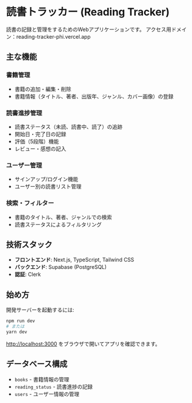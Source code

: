 # 読書トラッカー (Reading Tracker)

読書の記録と管理をするためのWebアプリケーションです。
アクセス用ドメイン：reading-tracker-phi.vercel.app

## 主な機能

### 書籍管理
- 書籍の追加・編集・削除
- 書籍情報（タイトル、著者、出版年、ジャンル、カバー画像）の登録

### 読書進捗管理
- 読書ステータス（未読、読書中、読了）の追跡
- 開始日・完了日の記録
- 評価（5段階）機能
- レビュー・感想の記入

### ユーザー管理
- サインアップ/ログイン機能
- ユーザー別の読書リスト管理

### 検索・フィルター
- 書籍のタイトル、著者、ジャンルでの検索
- 読書ステータスによるフィルタリング

## 技術スタック

- **フロントエンド**: Next.js, TypeScript, Tailwind CSS
- **バックエンド**: Supabase (PostgreSQL)
- **認証**: Clerk

## 始め方

開発サーバーを起動するには:

```bash
npm run dev
# または
yarn dev
```

[http://localhost:3000](http://localhost:3000) をブラウザで開いてアプリを確認できます。

## データベース構成

- `books` - 書籍情報の管理
- `reading_status` - 読書進捗の記録
- `users` - ユーザー情報の管理
